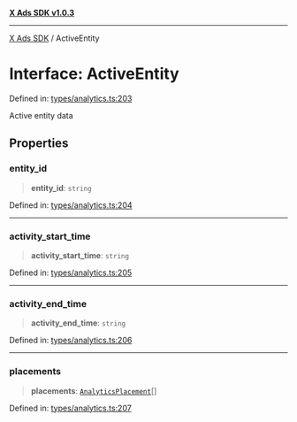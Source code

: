 [**X Ads SDK v1.0.3**](../README.md)

***

[X Ads SDK](../globals.md) / ActiveEntity

# Interface: ActiveEntity

Defined in: [types/analytics.ts:203](https://github.com/kage1020/x-ads-sdk/blob/main/src/types/analytics.ts#L203)

Active entity data

## Properties

### entity\_id

> **entity\_id**: `string`

Defined in: [types/analytics.ts:204](https://github.com/kage1020/x-ads-sdk/blob/main/src/types/analytics.ts#L204)

***

### activity\_start\_time

> **activity\_start\_time**: `string`

Defined in: [types/analytics.ts:205](https://github.com/kage1020/x-ads-sdk/blob/main/src/types/analytics.ts#L205)

***

### activity\_end\_time

> **activity\_end\_time**: `string`

Defined in: [types/analytics.ts:206](https://github.com/kage1020/x-ads-sdk/blob/main/src/types/analytics.ts#L206)

***

### placements

> **placements**: [`AnalyticsPlacement`](../type-aliases/AnalyticsPlacement.md)[]

Defined in: [types/analytics.ts:207](https://github.com/kage1020/x-ads-sdk/blob/main/src/types/analytics.ts#L207)
